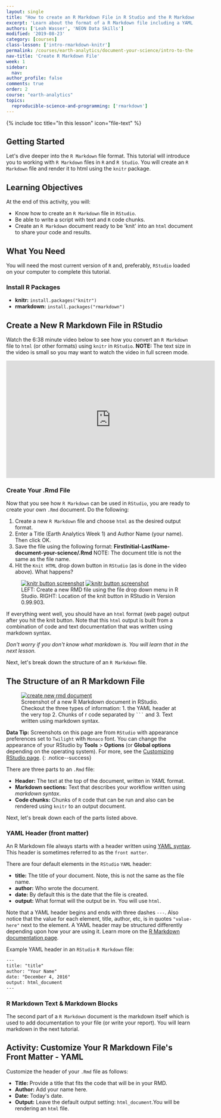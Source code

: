 ```yaml
---
layout: single
title: "How to create an R Markdown File in R Studio and the R Markdown File Structure"
excerpt: 'Learn about the format of a R Markdown file including a YAML header, R code and markdown formatted text.'
authors: ['Leah Wasser', 'NEON Data Skills']
modified: '2019-08-23'
category: [courses]
class-lesson: ['intro-rmarkdown-knitr']
permalink: /courses/earth-analytics/document-your-science/intro-to-the-rmarkdown-format-and-knitr/
nav-title: 'Create R Markdown File'
week: 1
sidebar:
  nav:
author_profile: false
comments: true
order: 2
course: "earth-analytics"
topics:
  reproducible-science-and-programming: ['rmarkdown']
---
```

{% include toc title="In this lesson" icon="file-text" %}


## Getting Started
Let's dive deeper into the `R Markdown` file format. This tutorial will introduce
you to working with `R Markdown` files in `R` and `R Studio`. You will create an
`R Markdown` file and render it to html using the `knitr` package.

<div class='notice--success' markdown="1">

## <i class="fa fa-graduation-cap" aria-hidden="true"></i> Learning Objectives
At the end of this activity, you will:

* Know how to create an `R Markdown` file in `RStudio`.
* Be able to write a script with text and `R` code chunks.
* Create an `R Markdown` document ready to be 'knit' into an `html` document to
share your code and results.

## <i class="fa fa-check-square-o fa-2" aria-hidden="true"></i> What You Need

You will need the most current version of `R` and, preferably, `RStudio` loaded on
your computer to complete this tutorial.

### Install R Packages

* **knitr:** `install.packages("knitr")`
* **rmarkdown:** `install.packages("rmarkdown")`

</div>

##  <i class="fa fa-youtube-play" aria-hidden="true"></i> Create a New R Markdown File in RStudio

Watch the 6:38 minute video below to see how you convert
an `R Markdown` file to `html` (or other formats) using `knitr` in `RStudio`.
**NOTE:** The text size in the video is small so you may want to watch the video in
full screen mode.

<iframe width="560" height="315" src="https://www.youtube.com/embed/DNS7i2m4sB0" frameborder="0" allowfullscreen></iframe>

### Create Your .Rmd File

Now that you see how `R Markdown` can be used in `RStudio`, you are
ready to create your own `.Rmd` document. Do the following:

1. Create a new `R Markdown` file and choose `html` as the desired output format.
2. Enter a Title (Earth Analytics Week 1) and Author Name (your name). Then click OK.
3. Save the file using the following format: **FirstInitial-LastName-document-your-science/.Rmd**
NOTE: The document title is not the same as the file name.
4. Hit the <kbd>`Knit HTML`</kbd> drop down button in `RStudio` (as is done in the video above). What happens?

<figure class="half">
<a href="{{ site.url }}/images/courses/earth-analytics/document-your-science/intro-knitr-rmd/create-rmd.png">
<img src="{{ site.url }}/images/courses/earth-analytics/document-your-science/intro-knitr-rmd/create-rmd.png" alt="knitr button screenshot"></a>
	<a href="{{ site.url }}/images/courses/earth-analytics/document-your-science/intro-knitr-rmd/KnitButton-screenshot.png">
	<img src="{{ site.url }}/images/courses/earth-analytics/document-your-science/intro-knitr-rmd/KnitButton-screenshot.png" alt="knitr button screenshot"></a>
	<figcaption> LEFT: Create a new RMD file using the file drop down menu in
  R Studio. RIGHT: Location of the knit button in RStudio in Version 0.99.903.
	</figcaption>
</figure>

If everything went well, you should have an `html` format (web page) output
after you hit the knit button. Note that this `html` output is built from a
combination of code and text documentation that was written using markdown syntax.

*Don't worry if you don't know what markdown is. You will learn that in the next
lesson.*

Next, let's break down the structure of an `R Markdown` file.

## The Structure of an R Markdown File

 <figure>
	<a href="{{ site.url }}/images/courses/earth-analytics/document-your-science/intro-knitr-rmd/NewRmd-html-screenshot.png">
	<img src="{{ site.url }}/images/courses/earth-analytics/document-your-science/intro-knitr-rmd/NewRmd-html-screenshot.png" alt="create new rmd document"></a>
	<figcaption>Screenshot of a new R Markdown document in RStudio. Checkout the three
  types of information: 1. the YAML header at the very top 2. Chunks of r code
  separated by <code>```</code> and 3. Text written using markdown syntax.
	</figcaption>
</figure>

<i class="fa fa-star"></i> **Data Tip:** Screenshots on this page are
from `RStudio` with appearance preferences set to `Twilight` with `Monaco` font. You
can change the appearance of your RStudio by **Tools** > **Options**
(or **Global options** depending on the operating system). For more, see the
<a href="https://support.rstudio.com/hc/en-us/articles/200549016-Customizing-RStudio" target="_blank">Customizing RStudio page</a>.
{: .notice--success}

There are three parts to an `.Rmd` file:

* **Header:** The text at the top of the document, written in *YAML* format.
* **Markdown sections:** Text that describes your workflow written using *markdown syntax*.
* **Code chunks:** Chunks of `R` code that can be run and also can be rendered
using `knitr` to an output document.

Next, let's break down each of the parts listed above.

### YAML Header (front matter)

An R Markdown file always starts with a header written using
<a href="https://en.wikipedia.org/wiki/YAML" target="_blank">YAML syntax</a>.
This header is sometimes referred to as the `front matter`.

There are four default elements in the `RStudio` `YAML` header:

* **title:** The title of your document. Note, this is not the same as the file name.
* **author:** Who wrote the document.
* **date:** By default this is the date that the file is created.
* **output:** What format will the output be in. You will use `html`.

Note that a YAML header begins and ends with three
dashes `---`. Also notice that the value for each element, title, author, etc,
is in quotes `"value-here"` next to the element.  A YAML header may be structured
differently depending upon how your are using it. Learn more on the
<a href="http://rmarkdown.rstudio.com/authoring_quick_tour.html#output_options" target="_blank"> R Markdown documentation page</a>.

Example YAML header in an `RStudio` `R Markdown` file:

```xml
---
title: "title"
author: "Your Name"
date: "December 4, 2016"
output: html_document
---
```

### R Markdown Text & Markdown Blocks

The second part of a `R Markdown` document is the markdown itself which is used
to add documentation to your file (or write your report). You will learn markdown
in the next tutorial.

<div class="notice--warning" markdown="1">

## <i class="fa fa-pencil-square-o" aria-hidden="true"></i> Activity: Customize Your R Markdown File's Front Matter - YAML
Customize the header of your `.Rmd` file as follows:

* **Title:** Provide a title that fits the code that will be in your RMD.
* **Author:** Add your name here.
* **Date:** Today's date.
* **Output:** Leave the default output setting: `html_document`.You will be rendering an `html` file.

</div>
